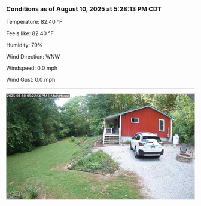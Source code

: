 ### Conditions as of August 10, 2025 at 5:28:13 PM CDT 

Temperature: 82.40 &deg;F

Feels like: 82.40 &deg;F

Humidity: 79%

Wind Direction: WNW

Windspeed: 0.0 mph

Wind Gust: 0.0 mph

---

<img src="./images/latest.jpeg"/>


